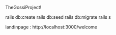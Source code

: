 

 TheGossiProject!

 rails db:create
 rails db:seed 
 rails db:migrate
 rails s


landinpage :
 http://localhost:3000/welcome
